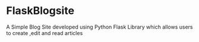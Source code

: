 # FlaskBlogsite
A Simple Blog Site developed using Python Flask Library which allows users to create ,edit and read articles 
